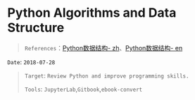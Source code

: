 # Python Algorithms and Data Structure
> `References`：[Python数据结构-
zh](https://github.com/facert/python-data-structure-cn)、[Python数据结构-
en](http://interactivepython.org/runestone/static/pythonds/index.html)
>
>
`Date`: `2018-07-28`
>
> `Target`: `Review Python and improve programming
skills.`
> 
> `Tools`: `JupyterLab`,`Gitbook`,`ebook-convert`
